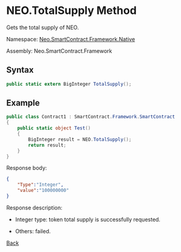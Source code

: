 # NEO.TotalSupply Method

Gets the total supply of NEO.

Namespace: [Neo.SmartContract.Framework.Native](../../native.md)

Assembly: Neo.SmartContract.Framework

## Syntax

```c#
public static extern BigInteger TotalSupply();
```

## Example

```c#
public class Contract1 : SmartContract.Framework.SmartContract
{
    public static object Test()
    {
        BigInteger result = NEO.TotalSupply();
        return result;
    }
}
```

Response body:

```json
{
	"Type":"Integer",
	"value":"100000000"
}
```

Response description:

- Integer type: token total supply is successfully requested.

- Others: failed.

[Back](../Neo.md)